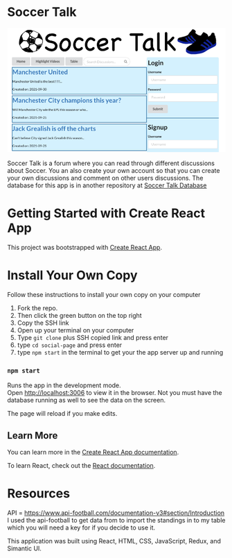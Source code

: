 # Soccer Talk

![image](src/images/readme-image.png)

Soccer Talk is a forum where you can read through different discussions about Soccer. You an also create your own account so that you can create your own discussions and comment on other users discussions. The database for this app is in another repository at [Soccer Talk Database](https://github.com/bsmitty815/soccer-talk-db)

# Getting Started with Create React App

This project was bootstrapped with [Create React App](https://github.com/facebook/create-react-app).

# Install Your Own Copy
Follow these instructions to install your own copy on your computer

1. Fork the repo.
2. Then click the green button on the top right
3. Copy the SSH link
4. Open up your terminal on your computer
5. Type `git clone` plus SSH copied link and press enter
6. type `cd social-page` and press enter
7. type `npm start` in the terminal to get your the app server up and running

### `npm start`

Runs the app in the development mode.\
Open [http://localhost:3006](http://localhost:3006) to view it in the browser. Not you must have the database running as well to see the data on the screen.

The page will reload if you make edits.


## Learn More

You can learn more in the [Create React App documentation](https://facebook.github.io/create-react-app/docs/getting-started).

To learn React, check out the [React documentation](https://reactjs.org/).



# Resources
API = https://www.api-football.com/documentation-v3#section/Introduction
I used the api-football to get data from to import the standings in to my table which you will need a key for if you decide to use it.

This application was built using React, HTML, CSS, JavaScript, Redux, and Simantic UI.